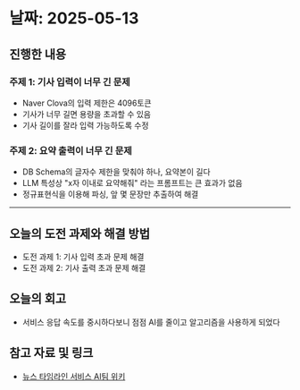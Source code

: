# 날짜: 2025-05-13

## 진행한 내용
### 주제 1: 기사 입력이 너무 긴 문제
- Naver Clova의 입력 제한은 4096토큰
- 기사가 너무 길면 용량을 초과할 수 있음
- 기사 길이를 잘라 입력 가능하도록 수정

### 주제 2: 요약 출력이 너무 긴 문제
- DB Schema의 글자수 제한을 맞춰야 하나, 요약본이 길다
- LLM 특성상 "x자 이내로 요약해줘" 라는 프롬프트는 큰 효과가 없음
- 정규표현식을 이용해 파싱, 앞 몇 문장만 추출하여 해결
  
---

## 오늘의 도전 과제와 해결 방법
- 도전 과제 1: 기사 입력 초과 문제 해결
- 도전 과제 2: 기사 출력 초과 문제 해결

## 오늘의 회고
- 서비스 응답 속도를 중시하다보니 점점 AI를 줄이고 알고리즘을 사용하게 되었다
  
## 참고 자료 및 링크
- [뉴스 타임라인 서비스 AI팀 위키](https://github.com/100-hours-a-week/18-team-timeline-wiki/wiki/AI-Wiki)
